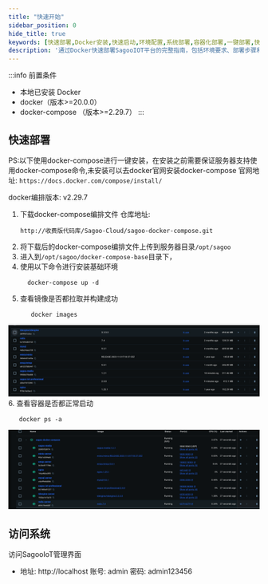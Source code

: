 ```yaml
---
title: "快速开始"
sidebar_position: 0
hide_title: true
keywords: [快速部署,Docker安装,快速启动,环境配置,系统部署,容器化部署,一键部署,快速入门,系统安装,Docker Compose]
description: '通过Docker快速部署SagooIOT平台的完整指南，包括环境要求、部署步骤和系统访问方法的详细说明。'
---
```


:::info 前置条件
- 本地已安装 Docker
- docker（版本>=20.0.0）
- docker-compose （版本>=2.29.7）
:::

## 快速部署

PS:以下使用docker-compose进行一键安装，在安装之前需要保证服务器支持使用docker-compose命令,未安装可以去docker官网安装docker-compose
官网地址: `https://docs.docker.com/compose/install/`

docker编排版本: v2.29.7

1. 下载docker-compose编排文件
   仓库地址:
   ```
   http://收费版代码库/Sagoo-Cloud/sagoo-docker-compose.git
   ```
2. 将下载后的docker-compose编排文件上传到服务器目录`/opt/sagoo`
3. 进入到`/opt/sagoo/docker-compose-base`目录下，
4. 使用以下命令进行安装基础环境
   ```linux
     docker-compose up -d
   ```
5. 查看镜像是否都拉取并构建成功
   ```linux
      docker images
   ```
![alt text](../imgs/install/image-2024112517324787000598.png)
6. 查看容器是否都正常启动
   ```linux
      docker ps -a
   ```
![alt text](../imgs/install/image-2024112517324781845417.png)
## 访问系统

访问SagooIoT管理界面

- 地址: http://localhost
   账号: admin
   密码: admin123456
